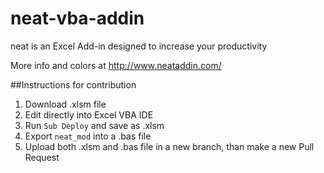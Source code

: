 # neat-vba-addin
neat is an Excel Add-in designed to increase your productivity

More info and colors at http://www.neataddin.com/

##Instructions for contribution

1. Download .xlsm file
2. Edit directly into Excel VBA IDE
3. Run `Sub Deploy` and save as .xlsm
4. Export `neat_mod` into a .bas file
5. Upload both .xlsm and .bas file in a new branch, than make a new Pull Request
